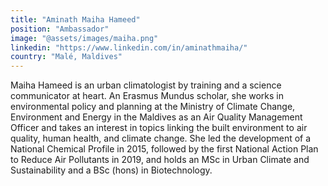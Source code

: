 ```yaml
---
title: "Aminath Maiha Hameed"
position: "Ambassador"
image: "@assets/images/maiha.png"
linkedin: "https://www.linkedin.com/in/aminathmaiha/"
country: "Malé, Maldives"
---
```


Maiha Hameed is an urban climatologist by training and a science communicator at heart. An Erasmus Mundus scholar, she works in environmental policy and planning at the Ministry of Climate Change, Environment and Energy in the Maldives as an Air Quality Management Officer and takes an interest in topics linking the built environment to air quality, human health, and climate change. She led the development of a National Chemical Profile in 2015, followed by the first National Action Plan to Reduce Air Pollutants in 2019, and holds an MSc in Urban Climate and Sustainability and a BSc (hons) in Biotechnology.
